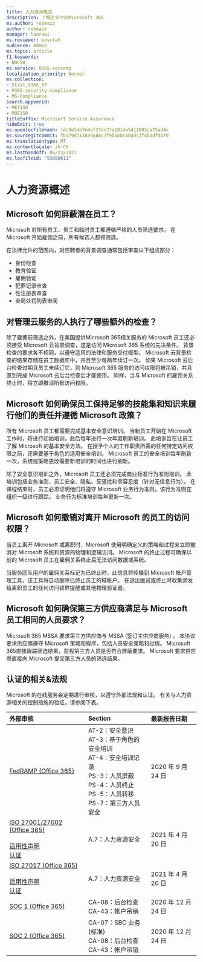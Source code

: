 ```yaml
---
title: 人力资源概述
description: 了解企业中的Microsoft 365
ms.author: robmazz
author: robmazz
manager: laurawi
ms.reviewer: sosstah
audience: Admin
ms.topic: article
f1.keywords:
- NOCSH
ms.service: O365-seccomp
localization_priority: Normal
ms.collection:
- Strat_O365_IP
- M365-security-compliance
- MS-Compliance
search.appverid:
- MET150
- MOE150
titleSuffix: Microsoft Service Assurance
hideEdit: true
ms.openlocfilehash: 1dc9e54b7ebbf27dc77a1814a5411002ca75ad4c
ms.sourcegitcommit: fb379d1110a9a86c7f9bab8c484dc3f4b3dfd6f0
ms.translationtype: MT
ms.contentlocale: zh-CN
ms.lasthandoff: 06/23/2021
ms.locfileid: "53088611"
---
```

# <a name="human-resources-overview"></a>人力资源概述

## <a name="how-does-microsoft-screen-prospective-employees"></a>Microsoft 如何屏蔽潜在员工？

Microsoft 对所有员工、员工和临时员工都遵循严格的人员筛选要求。 在 Microsoft 开始雇佣之前，所有候选人都预筛选。

在法律允许的范围内，对应聘者的背景调查通常包括审查以下组成部分：

- 身份检查
- 教育验证
- 雇佣验证
- 犯罪记录审查
- 性注册表审查
- 全局处罚列表审阅

## <a name="what-additional-checks-are-performed-for-those-who-manage-cloud-services"></a>对管理云服务的人执行了哪些额外的检查？

除了雇佣前筛选之外，在美国提供Microsoft 365相关服务的 Microsoft 员工还必须接受 Microsoft 云背景调查，这是访问 Microsoft 365 系统的先决条件。 背景检查的要求各不相同，以遵守适用的法律和服务交付模型。 Microsoft 云背景检查的结果存储在员工数据库中，并且至少每两年续订一次。 如果 Microsoft 云后台检查过期且员工未续订它，则 Microsoft 365 服务的访问权限将被吊销，并且直到完成 Microsoft 云后台检查后才能使用。 同样，当与 Microsoft 的雇佣关系终止时，将立即撤消所有访问权限。

## <a name="how-does-microsoft-ensure-employees-maintain-sufficient-skillset-and-knowledge-to-perform-their-responsibilities-and-follow-microsoft-policies"></a>Microsoft 如何确保员工保持足够的技能集和知识来履行他们的责任并遵循 Microsoft 政策？

所有 Microsoft 员工都需要完成基本安全意识培训。 当新员工开始在 Microsoft 工作时，将进行初始培训，此后每年进行一次年度刷新培训。 此培训旨在让员工了解 Microsoft 的基本安全方法。 在授予个人的工作职责所需的任何特定访问权限之前，还需要基于角色的适用安全培训。 Microsoft 员工的安全培训每年刷新一次，系统或策略更改需要新培训的时间也进行刷新。

除了安全意识培训之外，Microsoft 员工还必须完成商业标准行为准则培训。 此培训包括业务准则、员工安全、隐私、反骚扰和零容忍度（针对无信息行为）。 在课程结束时，员工必须证明他们将遵守 Microsoft 业务行为准则，该行为准则在组织一级进行跟踪。 业务行为标准培训每年更新一次。

## <a name="how-does-microsoft-revoke-access-for-employees-who-leave-microsoft"></a>Microsoft 如何撤销对离开 Microsoft 的员工的访问权限？

当员工离开 Microsoft 或离职时，Microsoft 使用明确定义的策略和过程来立即撤消对 Microsoft 系统和资源的物理和逻辑访问。 Microsoft 的终止过程可确保以前的 Microsoft 员工在雇佣关系终止后无法访问数据或系统。

当服务团队用户的雇佣关系标记为已终止时，此信息将传播到 Microsoft 帐户管理工具，该工具将自动删除已终止员工的域帐户。 在退出面试或终止时收集颁发给离职员工的任何访问锁屏提醒或其他物理验证器。

## <a name="how-does-microsoft-ensure-third-party-suppliers-meet-the-same-personnel-requirements-as-microsoft-employees"></a>Microsoft 如何确保第三方供应商满足与 Microsoft 员工相同的人员要求？

Microsoft 365 MSSA 要求第三方供应商与 MSSA (签订主供应商服务) 。 本协议要求供应商遵守 Microsoft 策略和程序，包括人员安全策略和过程。 Microsoft 365直接跟踪筛选结果，监视第三方人员是否符合屏蔽要求。 Microsoft 要求供应商直接向 Microsoft 提交第三方人员的筛选结果。

## <a name="related-external-regulations--certifications"></a>认证的相关&法规

Microsoft 的在线服务会定期进行审核，以遵守外部法规和认证。 有关与人力资源相关的控制措施的验证，请参阅下表。

| **外部审核** | **Section** | **最新报告日期** |
|:--------------------|:------------|:-----------------------|  
| [FedRAMP (Office 365) ](https://compliance.microsoft.com/compliancemanager) | AT-2：安全意识 <br> AT-3：基于角色的安全培训 <br> AT-4：安全培训记录 <br> PS-3：人员屏蔽 <br> PS-4：人员终止 <br> PS-5：人员转移 <br> PS-7：第三方人员安全 | 2020 年 9 月 24 日 |
| [ISO 27001/27002 (Office 365) ](https://servicetrust.microsoft.com/ViewPage/MSComplianceGuideV3?command=Download&downloadType=Document&downloadId=8d625374-4f2d-49f8-9d37-a4281ba98222&tab=7027ead0-3d6b-11e9-b9e1-290b1eb4cdeb&docTab=7027ead0-3d6b-11e9-b9e1-290b1eb4cdeb_ISO_Reports) <br><br> [适用性声明](https://servicetrust.microsoft.com/ViewPage/MSComplianceGuideV3?command=Download&downloadType=Document&downloadId=c0df4ce8-c77e-4183-84eb-c8688470d8b1&tab=7027ead0-3d6b-11e9-b9e1-290b1eb4cdeb&docTab=7027ead0-3d6b-11e9-b9e1-290b1eb4cdeb_ISO_Reports) <br> [认证](https://servicetrust.microsoft.com/ViewPage/MSComplianceGuideV3?command=Download&downloadType=Document&downloadId=1e84a14a-2468-45ac-9412-5e53250d57ec&tab=7027ead0-3d6b-11e9-b9e1-290b1eb4cdeb&docTab=7027ead0-3d6b-11e9-b9e1-290b1eb4cdeb_ISO_Reports) | A.7：人力资源安全 | 2021 年 4 月 20 日 |
| [ISO 27017 (Office 365) ](https://aka.ms/o365iso) <br><br> [适用性声明](https://aka.ms/o365isosoa) <br> [认证](https://aka.ms/Office365ISO27017Cert) | A.7：人力资源安全 | 2021 年 4 月 20 日 |
| [SOC 1 (Office 365)](https://servicetrust.microsoft.com/ViewPage/MSComplianceGuideV3?command=Download&downloadType=Document&downloadId=90df3f9c-3aaf-4dbf-99d0-ca9f2991721b&tab=7027ead0-3d6b-11e9-b9e1-290b1eb4cdeb&docTab=7027ead0-3d6b-11e9-b9e1-290b1eb4cdeb_SOC_%2F_SSAE_16_Reports) | CA-08：后台检查 <br> CA-43：帐户吊销 | 2020 年 12 月 24 日 |
| [SOC 2 (Office 365) ](https://servicetrust.microsoft.com/ViewPage/MSComplianceGuideV3?command=Download&downloadType=Document&downloadId=a73c1738-7892-42b7-acd3-87b6371c53f6&tab=7027ead0-3d6b-11e9-b9e1-290b1eb4cdeb&docTab=7027ead0-3d6b-11e9-b9e1-290b1eb4cdeb_SOC_%2F_SSAE_16_Reports) | CA-07：SBC 业务 (标准)  <br> CA-08：后台检查 <br> CA-43：帐户吊销 | 2020 年 12 月 24 日 |
